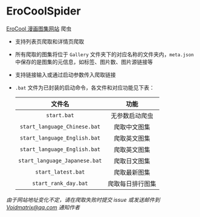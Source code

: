 # EroCoolSpider

[EroCool 漫画图集网站](https://zha.erocool.me/) 爬虫

+ 支持列表页爬取和详情页爬取

+ 所有爬取的图集将位于 `Gallery` 文件夹下的对应名称的文件夹内，`meta.json` 中保存的是图集的元信息，如标签、图片数、图片源链接等

+ 支持链接输入或通过启动参数传入爬取链接

+ `.bat` 文件为已封装的启动命令，各文件和对应功能见下表：

    |            文件名             |       功能       |
    |:-----------------------------:|:----------------:|
    |          `start.bat`          |  无参数启动爬虫  |
    | `start_language_Chinese.bat`  |   爬取中文图集   |
    | `start_language_English.bat`  |   爬取英文图集   |
    | `start_language_English.bat`  |   爬取英文图集   |
    | `start_language_Japanese.bat` |   爬取日文图集   |
    |      `start_latest.bat`       |   爬取最新图集   |
    |     `start_rank_day.bat`      | 爬取每日排行图集 |

*由于网站地址变化不定，请在爬取失败时提交 issue 或发送邮件到 Voidmatrix@qq.com 通知作者*